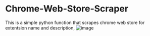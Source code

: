 # Chrome-Web-Store-Scraper
This is a simple python function that scrapes chrome web store for extentsion name and description, 
![image](https://user-images.githubusercontent.com/100646327/202067718-30566db7-7e9b-47b5-843a-ec72eb5360b3.png)
